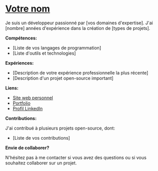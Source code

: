 # [Votre nom](https://votresiteweb.com)

Je suis un développeur passionné par [vos domaines d'expertise]. J'ai [nombre] années d'expérience dans la création de [types de projets]. 

**Compétences:**

* [Liste de vos langages de programmation]
* [Liste d'outils et technologies]

**Expériences:**

* [Description de votre expérience professionnelle la plus récente]
* [Description d'un projet open-source important]

**Liens:**

* [Site web personnel](https://votresiteweb.com)
* [Portfolio](https://votreportfolio.com)
* [Profil LinkedIn](https://www.linkedin.com/in/votrenom/)

**Contributions:**

J'ai contribué à plusieurs projets open-source, dont:

* [Liste de vos contributions]

**Envie de collaborer?**

N'hésitez pas à me contacter si vous avez des questions ou si vous souhaitez collaborer sur un projet.
